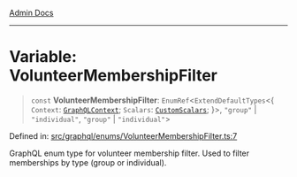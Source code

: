 [Admin Docs](/)

***

# Variable: VolunteerMembershipFilter

> `const` **VolunteerMembershipFilter**: `EnumRef`\<`ExtendDefaultTypes`\<\{ `Context`: [`GraphQLContext`](../../../context/type-aliases/GraphQLContext.md); `Scalars`: [`CustomScalars`](../../../scalars/type-aliases/CustomScalars.md); \}\>, `"group"` \| `"individual"`, `"group"` \| `"individual"`\>

Defined in: [src/graphql/enums/VolunteerMembershipFilter.ts:7](https://github.com/Sourya07/talawa-api/blob/ead7a48e0174153214ee7311f8b242ee1c1a12ca/src/graphql/enums/VolunteerMembershipFilter.ts#L7)

GraphQL enum type for volunteer membership filter.
Used to filter memberships by type (group or individual).
